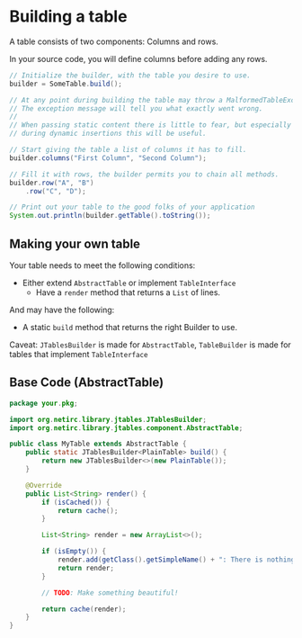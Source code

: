 # Building a table

A table consists of two components: Columns and rows.

In your source code, you will define columns before adding any rows.

```java
// Initialize the builder, with the table you desire to use.
builder = SomeTable.build();

// At any point during building the table may throw a MalformedTableException
// The exception message will tell you what exactly went wrong.
//
// When passing static content there is little to fear, but especially
// during dynamic insertions this will be useful.

// Start giving the table a list of columns it has to fill.
builder.columns("First Column", "Second Column");

// Fill it with rows, the builder permits you to chain all methods.
builder.row("A", "B")
    .row("C", "D");

// Print out your table to the good folks of your application
System.out.println(builder.getTable().toString());
```

## Making your own table

Your table needs to meet the following conditions:

* Either extend `AbstractTable` or implement `TableInterface`
    * Have a `render` method that returns a `List` of lines.

And may have the following:

* A static `build` method that returns the right Builder to use.

Caveat: `JTablesBuilder` is made for `AbstractTable`,
`TableBuilder` is made for tables that implement `TableInterface`

## Base Code (AbstractTable)

```java
package your.pkg;

import org.netirc.library.jtables.JTablesBuilder;
import org.netirc.library.jtables.component.AbstractTable;

public class MyTable extends AbstractTable {
    public static JTablesBuilder<PlainTable> build() {
        return new JTablesBuilder<>(new PlainTable());
    }

    @Override
    public List<String> render() {
        if (isCached()) {
            return cache();
        }

        List<String> render = new ArrayList<>();

        if (isEmpty()) {
            render.add(getClass().getSimpleName() + ": There is nothing to display.");
            return render;
        }

        // TODO: Make something beautiful!

        return cache(render);
    }
}
```
